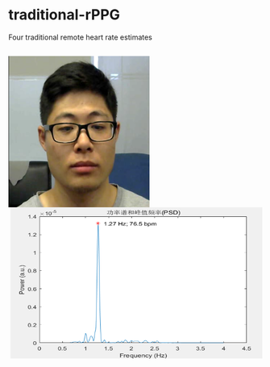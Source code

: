 # traditional-rPPG
Four traditional remote heart rate estimates
##
<img src="./pic/111.png" width="280" height="300" alt="video" align="left">

<img src="./pic/HR.png" width="500" height="300" alt="predict" align="right">
